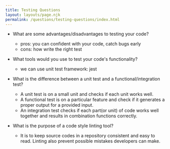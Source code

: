 ```yaml
---
title: Testing Questions
layout: layouts/page.njk
permalink: /questions/testing-questions/index.html
---
```


* What are some advantages/disadvantages to testing your code?
  - pros: you can confident with your code, catch bugs early 
  - cons: how write the right test

* What tools would you use to test your code's functionality?
  - we can use unit test framework: jest

* What is the difference between a unit test and a functional/integration test?
  - A unit test is on a small unit and checks if each unit works well.
  - A functional test is on a particular feature and check if it generates a proper output for a provided input.
  - An integration test checks if each part(or unit) of code works well together and results in combination functions correctly.

* What is the purpose of a code style linting tool?
  - It is to keep source codes in a repository consistent and easy to read. Linting also prevent possible mistakes developers can make.
